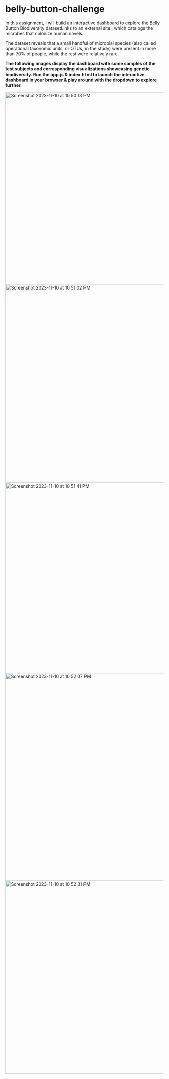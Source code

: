 # belly-button-challenge

In this assignment, I will build an interactive dashboard to explore the Belly Button Biodiversity datasetLinks to an external site., which catalogs the microbes that colonize human navels.

The dataset reveals that a small handful of microbial species (also called operational taxonomic units, or OTUs, in the study) were present in more than 70% of people, while the rest were relatively rare.

**The following images display the dashboard with some samples of the test subjects and corresponding visualizations showcasing genetic biodiversity. Run the app.js & index.html to launch the interactive dashboard in your browser & play around with the dropdown to explore further.**

<img width="611" alt="Screenshot 2023-11-10 at 10 50 13 PM" src="https://github.com/anastasiaskr2000/belly-button-challenge/assets/131491720/5174ad60-c484-4508-921b-db9283032659">

<img width="631" alt="Screenshot 2023-11-10 at 10 51 02 PM" src="https://github.com/anastasiaskr2000/belly-button-challenge/assets/131491720/f70b6761-b2bb-4d45-aa25-42070bd14ea8">

<img width="604" alt="Screenshot 2023-11-10 at 10 51 41 PM" src="https://github.com/anastasiaskr2000/belly-button-challenge/assets/131491720/6e7466be-f998-4b3a-9462-0c71fd876e33">

<img width="660" alt="Screenshot 2023-11-10 at 10 52 07 PM" src="https://github.com/anastasiaskr2000/belly-button-challenge/assets/131491720/6315c5da-5dec-4957-b654-90837b984b66">

<img width="614" alt="Screenshot 2023-11-10 at 10 52 31 PM" src="https://github.com/anastasiaskr2000/belly-button-challenge/assets/131491720/2ce20e3e-4c30-470d-854c-c3d59e9bca3c">
